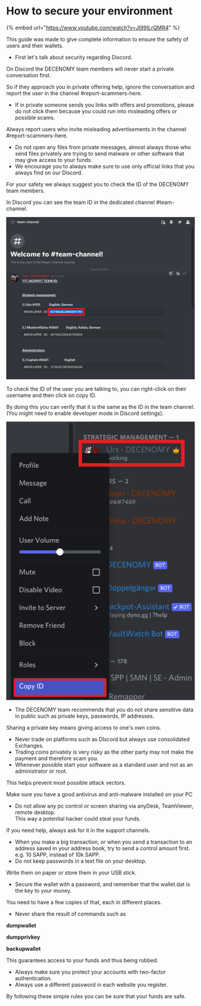 # How to secure your environment

{% embed url="https://www.youtube.com/watch?v=JI99ILrQMR4" %}

This guide was made to give complete information to ensure the safety of users and their wallets.

* First let's talk about security regarding Discord.

On Discord the DECENOMY team members will never start a private conversation first.

So if they approach you in private offering help, ignore the conversation and report the user in the channel #report-scammers-here.

* If in private someone sends you links with offers and promotions, please do not click them because you could run into misleading offers or possible scams.

Always report users who invite misleading advertisements in the channel #report-scammers-here.

* Do not open any files from private messages, almost always those who send files privately are trying to send malware or other software that may give access to your funds.
* We encourage you to always make sure to use only official links that you always find on our Discord.

For your safety we always suggest you to check the ID of the DECENOMY team members.

In Discord you can see the team ID in the dedicated channel #team-channel.

![](../.gitbook/assets/0)

To check the ID of the user you are talking to, you can right-click on their username and then click on copy ID.

By doing this you can verify that it is the same as the ID in the team channel. (You might need to enable developer mode in Discord settings).

![](<../.gitbook/assets/1 (1)>)

* The DECENOMY team recommends that you do not share sensitive data in public such as private keys, passwords, IP addresses.

Sharing a private key means giving access to one's own coins.

* Never trade on platforms such as DIscord but always use consolidated Exchanges.
* Trading coins privately is very risky as the other party may not make the payment and therefore scam you.
* Whenever possible start your software as a standard user and not as an administrator or root.

This helps prevent most possible attack vectors.

Make sure you have a good antivirus and anti-malware installed on your PC

* Do not allow any pc control or screen sharing via anyDesk, TeamViewer, remote desktop.\
  This way a potential hacker could steal your funds.

If you need help, always ask for it in the support channels.

* When you make a big transaction, or when you send a transaction to an address saved in your address book, try to send a control amount first. e.g. 10 SAPP, instead of 10k SAPP.
* Do not keep passwords in a text file on your desktop.

Write them on paper or store them in your USB stick.

* Secure the wallet with a password, and remember that the wallet.dat is the key to your money.

You need to have a few copies of that, each in different places.

* Never share the result of commands such as

**dumpwallet**

**dumpprivkey**

**backupwallet**

This guarantees access to your funds and thus being robbed.

* Always make sure you protect your accounts with two-factor authentication.
* Always use a different password in each website you register.

By following these simple rules you can be sure that your funds are safe.
